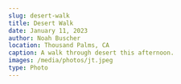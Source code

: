 ```yaml
---
slug: desert-walk
title: Desert Walk
date: January 11, 2023
author: Noah Buscher
location: Thousand Palms, CA
caption: A walk through desert this afternoon.
images: /media/photos/jt.jpeg
type: Photo
---
```

